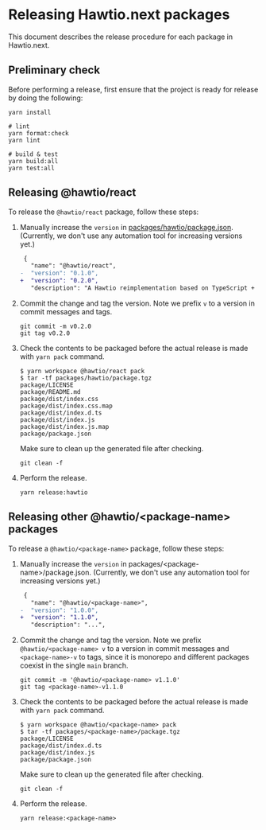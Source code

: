# Releasing Hawtio.next packages

This document describes the release procedure for each package in Hawtio.next.

## Preliminary check

Before performing a release, first ensure that the project is ready for release by doing the following:

```console
yarn install

# lint
yarn format:check
yarn lint

# build & test
yarn build:all
yarn test:all
```

## Releasing @hawtio/react

To release the `@hawtio/react` package, follow these steps:

1. Manually increase the `version` in [packages/hawtio/package.json](../packages/hawtio/package.json). (Currently, we don't use any automation tool for increasing versions yet.)

   ```diff
    {
      "name": "@hawtio/react",
   -  "version": "0.1.0",
   +  "version": "0.2.0",
      "description": "A Hawtio reimplementation based on TypeScript + React.",
   ```

2. Commit the change and tag the version. Note we prefix `v` to a version in commit messages and tags.

   ```console
   git commit -m v0.2.0
   git tag v0.2.0
   ```

3. Check the contents to be packaged before the actual release is made with `yarn pack` command.

   ```console
   $ yarn workspace @hawtio/react pack
   $ tar -tf packages/hawtio/package.tgz
   package/LICENSE
   package/README.md
   package/dist/index.css
   package/dist/index.css.map
   package/dist/index.d.ts
   package/dist/index.js
   package/dist/index.js.map
   package/package.json
   ```

   Make sure to clean up the generated file after checking.

   ```console
   git clean -f
   ```

4. Perform the release.

   ```console
   yarn release:hawtio
   ```

## Releasing other @hawtio/\<package-name\> packages

To release a `@hawtio/<package-name>` package, follow these steps:

1. Manually increase the `version` in packages/\<package-name\>/package.json. (Currently, we don't use any automation tool for increasing versions yet.)

   ```diff
    {
      "name": "@hawtio/<package-name>",
   -  "version": "1.0.0",
   +  "version": "1.1.0",
      "description": "...",
   ```

2. Commit the change and tag the version. Note we prefix `@hawtio/<package-name> v` to a version in commit messages and `<package-name>-v` to tags, since it is monorepo and different packages coexist in the single `main` branch.

   ```console
   git commit -m '@hawtio/<package-name> v1.1.0'
   git tag <package-name>-v1.1.0
   ```

3. Check the contents to be packaged before the actual release is made with `yarn pack` command.

   ```console
   $ yarn workspace @hawtio/<package-name> pack
   $ tar -tf packages/<package-name>/package.tgz
   package/LICENSE
   package/dist/index.d.ts
   package/dist/index.js
   package/package.json
   ```

   Make sure to clean up the generated file after checking.

   ```console
   git clean -f
   ```

4. Perform the release.

   ```console
   yarn release:<package-name>
   ```
